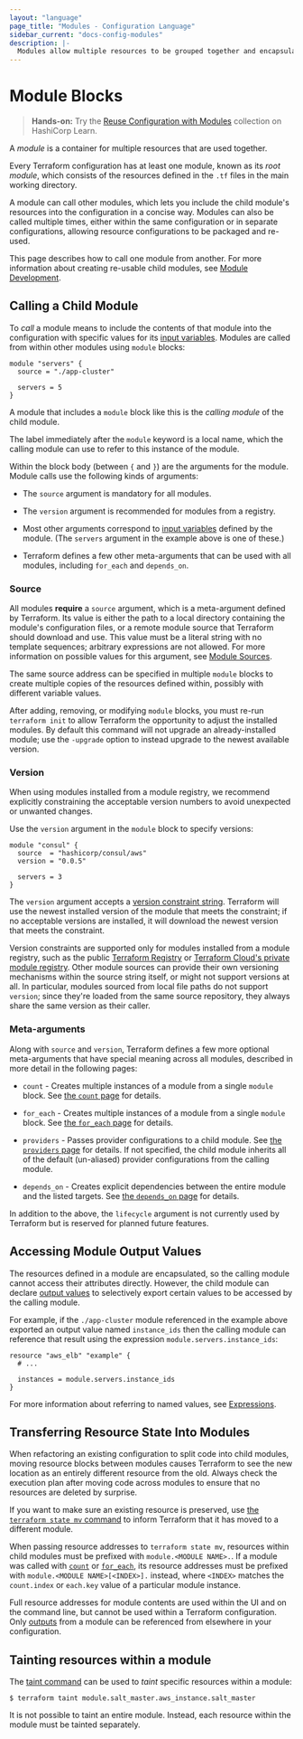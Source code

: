 ```yaml
---
layout: "language"
page_title: "Modules - Configuration Language"
sidebar_current: "docs-config-modules"
description: |-
  Modules allow multiple resources to be grouped together and encapsulated.
---
```


# Module Blocks

> **Hands-on:** Try the [Reuse Configuration with Modules](https://learn.hashicorp.com/collections/terraform/modules?utm_source=WEBSITE&utm_medium=WEB_IO&utm_offer=ARTICLE_PAGE&utm_content=DOCS) collection on HashiCorp Learn.

A _module_ is a container for multiple resources that are used together.

Every Terraform configuration has at least one module, known as its
_root module_, which consists of the resources defined in the `.tf` files in
the main working directory.

A module can call other modules, which lets you include the child module's
resources into the configuration in a concise way. Modules
can also be called multiple times, either within the same configuration or
in separate configurations, allowing resource configurations to be packaged
and re-used.

This page describes how to call one module from another. For more information
about creating re-usable child modules, see [Module Development](/docs/language/modules/develop/index.html).

## Calling a Child Module

To _call_ a module means to include the contents of that module into the
configuration with specific values for its
[input variables](/docs/language/values/variables.html). Modules are called
from within other modules using `module` blocks:

```hcl
module "servers" {
  source = "./app-cluster"

  servers = 5
}
```

A module that includes a `module` block like this is the _calling module_ of the
child module.

The label immediately after the `module` keyword is a local name, which the
calling module can use to refer to this instance of the module.

Within the block body (between `{` and `}`) are the arguments for the module.
Module calls use the following kinds of arguments:

- The `source` argument is mandatory for all modules.

- The `version` argument is recommended for modules from a registry.

- Most other arguments correspond to [input variables](/docs/language/values/variables.html)
  defined by the module. (The `servers` argument in the example above is one of
  these.)

- Terraform defines a few other meta-arguments that can be used with all
  modules, including `for_each` and `depends_on`.

### Source

All modules **require** a `source` argument, which is a meta-argument defined by
Terraform. Its value is either the path to a local directory containing the
module's configuration files, or a remote module source that Terraform should
download and use. This value must be a literal string with no template
sequences; arbitrary expressions are not allowed. For more information on
possible values for this argument, see [Module Sources](/docs/language/modules/sources.html).

The same source address can be specified in multiple `module` blocks to create
multiple copies of the resources defined within, possibly with different
variable values.

After adding, removing, or modifying `module` blocks, you must re-run
`terraform init` to allow Terraform the opportunity to adjust the installed
modules. By default this command will not upgrade an already-installed module;
use the `-upgrade` option to instead upgrade to the newest available version.

### Version

When using modules installed from a module registry, we recommend explicitly
constraining the acceptable version numbers to avoid unexpected or unwanted
changes.

Use the `version` argument in the `module` block to specify versions:

```shell
module "consul" {
  source  = "hashicorp/consul/aws"
  version = "0.0.5"

  servers = 3
}
```

The `version` argument accepts a [version constraint string](/docs/language/expressions/version-constraints.html).
Terraform will use the newest installed version of the module that meets the
constraint; if no acceptable versions are installed, it will download the newest
version that meets the constraint.

Version constraints are supported only for modules installed from a module
registry, such as the public [Terraform Registry](https://registry.terraform.io/)
or [Terraform Cloud's private module registry](/docs/cloud/registry/index.html).
Other module sources can provide their own versioning mechanisms within the
source string itself, or might not support versions at all. In particular,
modules sourced from local file paths do not support `version`; since
they're loaded from the same source repository, they always share the same
version as their caller.

### Meta-arguments

Along with `source` and `version`, Terraform defines a few more
optional meta-arguments that have special meaning across all modules,
described in more detail in the following pages:

- `count` - Creates multiple instances of a module from a single `module` block.
  See [the `count` page](/docs/language/meta-arguments/count.html)
  for details.

- `for_each` - Creates multiple instances of a module from a single `module`
  block. See
  [the `for_each` page](/docs/language/meta-arguments/for_each.html)
  for details.

- `providers` - Passes provider configurations to a child module. See
  [the `providers` page](/docs/language/meta-arguments/module-providers.html)
  for details. If not specified, the child module inherits all of the default
  (un-aliased) provider configurations from the calling module.

- `depends_on` - Creates explicit dependencies between the entire
  module and the listed targets. See
  [the `depends_on` page](/docs/language/meta-arguments/depends_on.html)
  for details.

In addition to the above, the `lifecycle` argument is not currently used by
Terraform but is reserved for planned future features.

## Accessing Module Output Values

The resources defined in a module are encapsulated, so the calling module
cannot access their attributes directly. However, the child module can
declare [output values](/docs/language/values/outputs.html) to selectively
export certain values to be accessed by the calling module.

For example, if the `./app-cluster` module referenced in the example above
exported an output value named `instance_ids` then the calling module
can reference that result using the expression `module.servers.instance_ids`:

```hcl
resource "aws_elb" "example" {
  # ...

  instances = module.servers.instance_ids
}
```

For more information about referring to named values, see
[Expressions](/docs/language/expressions/index.html).

## Transferring Resource State Into Modules

When refactoring an existing configuration to split code into child modules,
moving resource blocks between modules causes Terraform to see the new location
as an entirely different resource from the old. Always check the execution plan
after moving code across modules to ensure that no resources are deleted by
surprise.

If you want to make sure an existing resource is preserved, use
[the `terraform state mv` command](/docs/cli/commands/state/mv.html) to inform
Terraform that it has moved to a different module.

When passing resource addresses to `terraform state mv`, resources within child
modules must be prefixed with `module.<MODULE NAME>.`. If a module was called with
[`count`](/docs/language/meta-arguments/count.html) or
[`for_each`](/docs/language/meta-arguments/for_each.html),
its resource addresses must be prefixed with `module.<MODULE NAME>[<INDEX>].`
instead, where `<INDEX>` matches the `count.index` or `each.key` value of a
particular module instance.

Full resource addresses for module contents are used within the UI and on the
command line, but cannot be used within a Terraform configuration. Only
[outputs](/docs/language/values/outputs.html) from a module can be referenced from
elsewhere in your configuration.

## Tainting resources within a module

The [taint command](/docs/cli/commands/taint.html) can be used to _taint_ specific
resources within a module:

```shell
$ terraform taint module.salt_master.aws_instance.salt_master
```

It is not possible to taint an entire module. Instead, each resource within
the module must be tainted separately.
